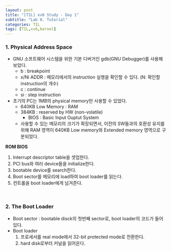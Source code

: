 ```yaml
---
layout: post
title: "[TIL] xv6 Study - Day 1"
subtitle: "Lab 0. Tutorial"
categories: TIL
tags: [TIL,xv6,kernel]
---
```


### 1. Physical Address Space

- GNU 소프트웨어 시스템을 위한 기본 디버거인 gdb(GNU Debugger)를 사용해 보았다.
  - b : breakpoint
  - x/Ni ADDR : 메모리에서의 instruction 실행을 확인할 수 있다. (N: 확인할 instruction의 개수)
  - c : continue
  - si : step instruction
- 초기의 PC는 1MB의 physical memory만 사용할 수 있었다. 
  - 640KB Low Memory : RAM
  - 384KB : reserved by HW (non-volatile)
    - BIOS : Basic Input Ouptut System
  - 사용할 수 있는 메모리의 크기가 확장되면서, 이전의 SW들과의 호환성 유지를 위해 RAM 영역이 640KB Low memory와 Extended memory 영역으로 구분되었다.


**ROM BIOS**
1. Interrupt descriptor table을 셋업한다.
2. PCI bus와 여러 device들을 initialize한다.
3. bootable device를 search한다.
4. Boot sector를 메모리에 load하여 boot loader를 읽는다.
5. 컨트롤을 boot loader에게 넘겨준다.

<br>

### 2. The Boot Loader

- Boot sector : bootable disck의 첫번째 sector로, boot loader의 코드가 들어있다.
- Boot loader
    1. 프로세서를 real mode에서 32-bit protected mode로 전환한다.
    2. hard disk로부터 커널을 읽어온다.


